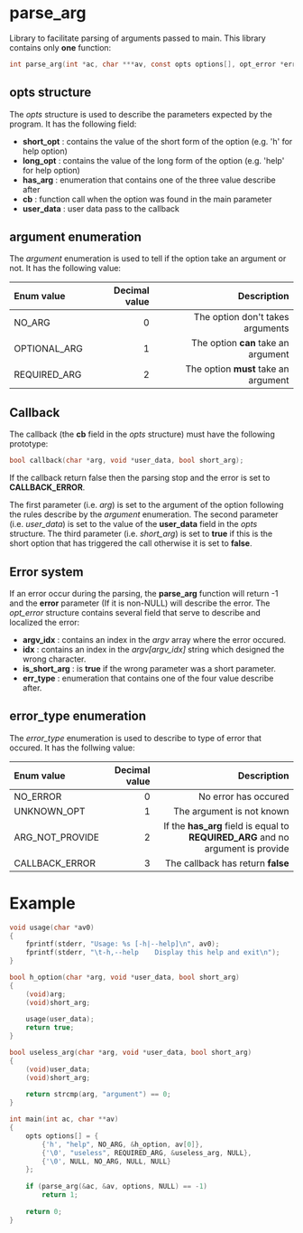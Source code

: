 parse_arg
=========

Library to facilitate parsing of arguments passed to main.
This library contains only **one** function: 

```c
int parse_arg(int *ac, char ***av, const opts options[], opt_error *error);
```

opts structure
--------------

The *opts* structure is used to describe the parameters expected by the program.
It has the following field:

- **short_opt** : contains the value of the short form of the option (e.g. 'h' for help option)
- **long_opt** : contains the value of the long form of the option (e.g. 'help' for help option)
- **has_arg** : enumeration that contains one of the three value describe after
- **cb** : function call when the option was found in the main parameter
- **user_data** : user data pass to the callback

argument enumeration
--------------------

The *argument* enumeration is used to tell if the option take an argument or not.
It has the following value:

| Enum value   | Decimal value |                         Description  |
| :----------- | -------------:| -----------------------------------: |
| NO_ARG       |             0 | The option don't takes arguments     |
| OPTIONAL_ARG |             1 | The option **can** take an argument  |
| REQUIRED_ARG |             2 | The option **must** take an argument |

Callback
--------

The callback (the **cb** field in the *opts* structure) must have the following prototype:

```c
bool callback(char *arg, void *user_data, bool short_arg);
```

If the callback return false then the parsing stop and the error is set to **CALLBACK_ERROR**.

The first parameter (i.e. *arg*) is set to the argument of the option following the rules describe by the *argument* enumeration.
The second parameter (i.e. *user_data*) is set to the value of the **user_data** field in the *opts* structure.
The third parameter (i.e. *short_arg*) is set to **true** if this is the short option that has triggered the call otherwise it is set to **false**.

Error system
------------

If an error occur during the parsing, the **parse_arg** function will return -1 and the **error** parameter (If it is non-NULL) will describe the error.
The *opt_error* structure contains several field that serve to describe and localized the error:

- **argv_idx** : contains an index in the *argv* array where the error occured.
- **idx** : contains an index in the *argv[argv_idx]* string which designed the wrong character.
- **is_short_arg** : is **true** if the wrong parameter was a short parameter.
- **err_type** : enumeration that contains one of the four value describe after.

error_type enumeration
----------------------

The *error_type* enumeration is used to describe to type of error that occured.
It has the follwing value:

| Enum value      | Decimal value |                                                                Description |
| :-------------- | -------------:| -------------------------------------------------------------------------: |
| NO_ERROR        |             0 | No error has occured                                                       |
| UNKNOWN_OPT     |             1 | The argument is not known                                                  |
| ARG_NOT_PROVIDE |             2 | If the **has_arg** field is equal to **REQUIRED_ARG** and no argument is provide |
| CALLBACK_ERROR  |             3 | The callback has return **false**                                          |

Example
=======

```c
void usage(char *av0)
{
    fprintf(stderr, "Usage: %s [-h|--help]\n", av0);
    fprintf(stderr, "\t-h,--help    Display this help and exit\n");
}

bool h_option(char *arg, void *user_data, bool short_arg)
{
    (void)arg;
    (void)short_arg;
    
    usage(user_data);
    return true;
}

bool useless_arg(char *arg, void *user_data, bool short_arg)
{
    (void)user_data;
    (void)short_arg;
    
    return strcmp(arg, "argument") == 0;
}

int main(int ac, char **av)
{
    opts options[] = {
        {'h', "help", NO_ARG, &h_option, av[0]},
        {'\0', "useless", REQUIRED_ARG, &useless_arg, NULL},
        {'\0', NULL, NO_ARG, NULL, NULL}
    };
    
    if (parse_arg(&ac, &av, options, NULL) == -1)
        return 1;
    
    return 0;
}
```
